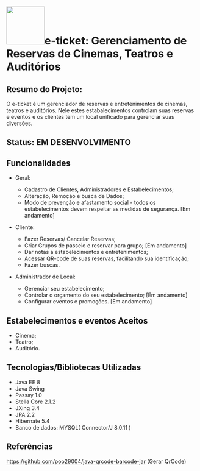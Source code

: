 # <img src= "https://user-images.githubusercontent.com/58193125/95666608-a2595a80-0b31-11eb-88bb-8f280743082d.png" heigth="150" width = "100">e-ticket: Gerenciamento de Reservas de Cinemas, Teatros e Auditórios

## Resumo do Projeto:
O e-ticket é um gerenciador de reservas e entretenimentos de cinemas, teatros e auditórios. Nele estes estabalecimentos controlam suas reservas e eventos e os clientes tem um local unificado para gerenciar suas diversões.

## Status: EM DESENVOLVIMENTO

## Funcionalidades
- Geral:
  - Cadastro de Clientes, Administradores e Estabelecimentos;
  - Alteração, Remoção e busca de Dados;
  - Modo de prevenção e afastamento social - todos os estabelecimentos devem respeitar as medidas de segurança. [Em andamento] 

- Cliente:
  - Fazer Reservas/ Cancelar Reservas;
  - Criar Grupos de passeio e reservar para grupo; [Em andamento]
  - Dar notas a estabelecimentos e entretenimentos;
  - Acessar QR-code de suas reservas, facilitando sua identificação;
  - Fazer buscas.
  
- Administrador de Local:
  - Gerenciar seu estabelecimento;
  - Controlar o orçamento do seu estabelecimento; [Em andamento]
  - Configurar eventos e promoções. [Em andamento]
  
## Estabelecimentos e eventos Aceitos
- Cinema;
- Teatro;
- Auditório.

## Tecnologias/Bibliotecas Utilizadas
- Java EE 8
- Java Swing
- Passay 1.0
- Stella Core 2.1.2
- JXing 3.4
- JPA 2.2
- Hibernate 5.4
- Banco de dados: MYSQL( Connector/J 8.0.11 )

## Referências
https://github.com/poo29004/java-qrcode-barcode-jar (Gerar QrCode)
